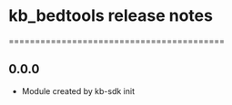 # kb_bedtools release notes
=========================================

0.0.0
-----
* Module created by kb-sdk init
